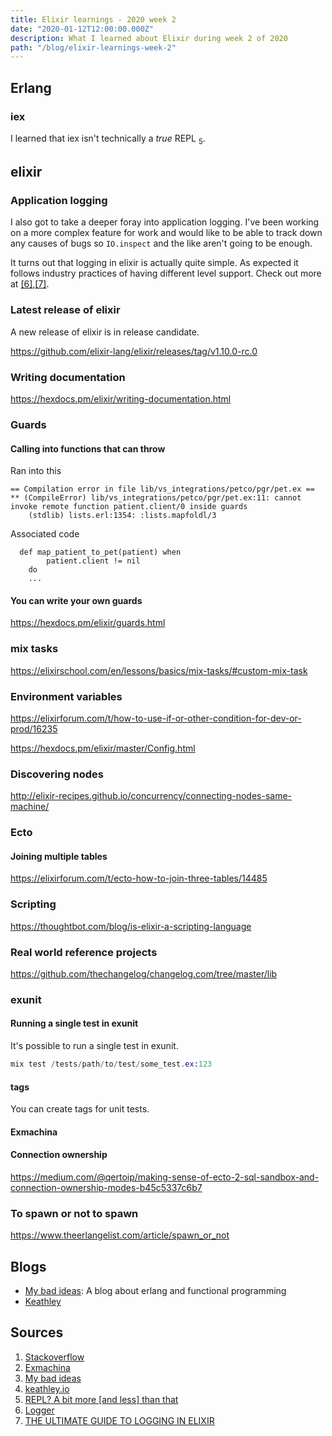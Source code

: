 ```yaml
---
title: Elixir learnings - 2020 week 2
date: "2020-01-12T12:00:00.000Z"
description: What I learned about Elixir during week 2 of 2020
path: "/blog/elixir-learnings-week-2"
---
```


## Erlang

### iex 

I learned that iex isn't technically a _true_ REPL [<sub>5</sub>](iexrepl).

## elixir

### Application logging

I also got to take a deeper foray into application logging. I've been working on a more complex feature for work and would like to be able to track down any causes of bugs so `IO.inspect` and the like aren't going to be enough.

It turns out that logging in elixir is actually quite simple. As expected it follows industry practices of having different level support. Check out more at [[6]][logging],[[7]][logging-guide].

### Latest release of elixir

A new release of elixir is in release candidate.

https://github.com/elixir-lang/elixir/releases/tag/v1.10.0-rc.0

### Writing documentation

https://hexdocs.pm/elixir/writing-documentation.html

### Guards

#### Calling into functions that can throw

Ran into this 

```
== Compilation error in file lib/vs_integrations/petco/pgr/pet.ex ==
** (CompileError) lib/vs_integrations/petco/pgr/pet.ex:11: cannot invoke remote function patient.client/0 inside guards
    (stdlib) lists.erl:1354: :lists.mapfoldl/3
```

Associated code 

```
  def map_patient_to_pet(patient) when
        patient.client != nil
    do
    ...
```

#### You can write your own guards

https://hexdocs.pm/elixir/guards.html

### mix tasks

https://elixirschool.com/en/lessons/basics/mix-tasks/#custom-mix-task

### Environment variables

https://elixirforum.com/t/how-to-use-if-or-other-condition-for-dev-or-prod/16235

https://hexdocs.pm/elixir/master/Config.html

### Discovering nodes

http://elixir-recipes.github.io/concurrency/connecting-nodes-same-machine/

### Ecto

#### Joining multiple tables

https://elixirforum.com/t/ecto-how-to-join-three-tables/14485

### Scripting

https://thoughtbot.com/blog/is-elixir-a-scripting-language

### Real world reference projects

https://github.com/thechangelog/changelog.com/tree/master/lib

### exunit

#### Running a single test in exunit

It's possible to run a single test in exunit.

```elixir
mix test /tests/path/to/test/some_test.ex:123
```

#### tags

You can create tags for unit tests.

#### Exmachina

#### Connection ownership

https://medium.com/@qertoip/making-sense-of-ecto-2-sql-sandbox-and-connection-ownership-modes-b45c5337c6b7

### To spawn or not to spawn

https://www.theerlangelist.com/article/spawn_or_not


## Blogs

- [My bad ideas][my-bad-ideas]: A blog about erlang and functional programming
- [Keathley][keathley]

## Sources

[exunit-one-test]: https://stackoverflow.com/questions/21878409/in-elixirs-exunit-is-it-possible-to-just-run-one-test
[exmachina]: https://github.com/thoughtbot/ex_machina
[my-bad-ideas]: https://ferd.ca
[keathley]: https://keathley.io
[iexrepl]: https://ferd.ca/repl-a-bit-more-and-less-than-that.html
[logging]: https://hexdocs.pm/logger/Logger.html
[logging-guide]: https://timber.io/blog/the-ultimate-guide-to-logging-in-elixir/#starting-out-with-a-template-project

1. [Stackoverflow][exunit-one-test]
2. [Exmachina][exmachina]
3. [My bad ideas][my-bad-ideas]
4. [keathley.io][keathley]
5. [REPL? A bit more [and less] than that][iexrepl]
6. [Logger][logging]
7. [THE ULTIMATE GUIDE TO LOGGING IN ELIXIR][logging-guide]